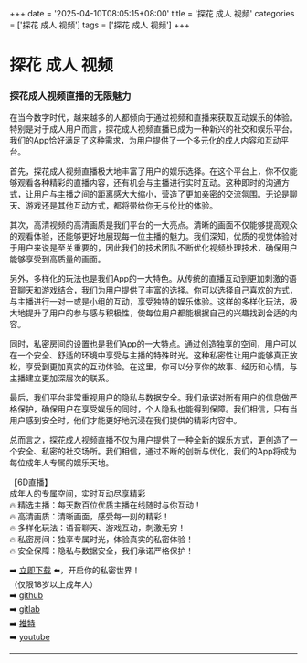 +++
date = '2025-04-10T08:05:15+08:00'
title = '探花 成人 视频'
categories = ['探花 成人 视频']
tags = ['探花 成人 视频']
+++

# 探花 成人 视频

### 探花成人视频直播的无限魅力

在当今数字时代，越来越多的人都倾向于通过视频和直播来获取互动娱乐的体验。特别是对于成人用户而言，探花成人视频直播已成为一种新兴的社交和娱乐平台。我们的App恰好满足了这种需求，为用户提供了一个多元化的成人内容和互动平台。

首先，探花成人视频直播极大地丰富了用户的娱乐选择。在这个平台上，你不仅能够观看各种精彩的直播内容，还有机会与主播进行实时互动。这种即时的沟通方式，让用户与主播之间的距离感大大缩小，营造了更加亲密的交流氛围。无论是聊天、游戏还是其他互动方式，都将带给你无与伦比的体验。

其次，高清视频的高清画质是我们平台的一大亮点。清晰的画面不仅能够提高观众的观看体验，还能够更好地展现每一位主播的魅力。我们深知，优质的视觉体验对于用户来说是至关重要的，因此我们的技术团队不断优化视频处理技术，确保用户能够享受到高质量的画面。

另外，多样化的玩法也是我们App的一大特色。从传统的直播互动到更加刺激的语音聊天和游戏结合，我们为用户提供了丰富的选择。你可以选择自己喜欢的方式，与主播进行一对一或是小组的互动，享受独特的娱乐体验。这样的多样化玩法，极大地提升了用户的参与感与积极性，使每位用户都能根据自己的兴趣找到合适的内容。

同时，私密房间的设置也是我们App的一大特点。通过创造独享的空间，用户可以在一个安全、舒适的环境中享受与主播的特殊时光。这种私密性让用户能够真正放松，享受到更加真实的互动体验。在这里，你可以分享你的故事、经历和心情，与主播建立更加深层次的联系。

最后，我们平台非常重视用户的隐私与数据安全。我们承诺对所有用户的信息做严格保护，确保用户在享受娱乐的同时，个人隐私也能得到保障。我们相信，只有当用户感到安全时，他们才能更好地沉浸在我们提供的精彩内容中。

总而言之，探花成人视频直播不仅为用户提供了一种全新的娱乐方式，更创造了一个安全、私密的社交场所。我们相信，通过不断的创新与优化，我们的App将成为每位成年人专属的娱乐天地。

【6D直播】  
成年人的专属空间，实时互动尽享精彩  
🔥 精选主播：每天数百位优质主播在线随时与你互动！  
🔥 高清画质：清晰画面，感受每一刻的精彩！  
🔥 多样化玩法：语音聊天、游戏互动，刺激无穷！  
🔥 私密房间：独享专属时光，体验真实的私密体验！  
🔥 安全保障：隐私与数据安全，我们承诺严格保护！  

➡️ [立即下载](https://down123.s3.ap-east-1.amazonaws.com/down/down.html?channelCode=blog) ⬅️，开启你的私密世界！  
（仅限18岁以上成年人）  
➡️ [github](https://aldult-live.github.io/)  
➡️ [gitlab](https://seo-09598d.gitlab.io/)  
➡️ [推特](https://x.com/wegame33)  
➡️ [youtube](https://www.youtube.com/@6Dlive)  

---

